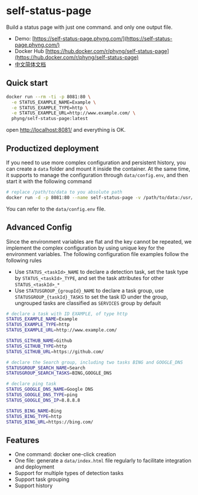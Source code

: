 
# self-status-page

Build a status page with just one command. and only one output file.

- Demo: [https://self-status-page.phyng.com/](https://self-status-page.phyng.com/)
- Docker Hub [https://hub.docker.com/r/phyng/self-status-page](https://hub.docker.com/r/phyng/self-status-page)
- [中文简体文档](https://github.com/phyng/self-status-page/blob/main/README_CN.md)

## Quick start

```bash
docker run --rm -ti -p 8081:80 \
  -e STATUS_EXAMPLE_NAME=Example \
  -e STATUS_EXAMPLE_TYPE=http \
  -e STATUS_EXAMPLE_URL=http://www.example.com/ \
  phyng/self-status-page:latest
```

open [http://localhost:8081/](http://localhost:8081/) and everything is OK.

## Productized deployment

If you need to use more complex configuration and persistent history, you can create a `data` folder and mount it inside the container.
At the same time, it supports to manage the configuration through `data/config.env`, and then start it with the following command

```bash
# replace /path/to/data to you absolute path
docker run -d -p 8081:80 --name self-status-page -v /path/to/data:/usr/src/app/data phyng/self-status-page:latest
```

You can refer to the `data/config.env` file.

## Advanced Config

Since the environment variables are flat and the key cannot be repeated, we implement the complex configuration by using unique key for the environment variables. The following configuration file examples follow the following rules

- Use `STATUS_<taskId>_NAME` to declare a detection task, set the task type by `STATUS_<taskId>_TYPE`, and set the task attributes for other `STATUS_<taskId>_*`
- Use `STATUSGROUP_{groupId}_NAME` to declare a task group, use `STATUSGROUP_{taskId}_TASKS` to set the task ID under the group, ungrouped tasks are classified as `SERVICES` group by default

```bash
# declare a task with ID EXAMPLE, of type http
STATUS_EXAMPLE_NAME=Example
STATUS_EXAMPLE_TYPE=http
STATUS_EXAMPLE_URL=http://www.example.com/

STATUS_GITHUB_NAME=Github
STATUS_GITHUB_TYPE=http
STATUS_GITHUB_URL=https://github.com/

# declare the Search group, including two tasks BING and GOOGLE_DNS
STATUSGROUP_SEARCH_NAME=Search
STATUSGROUP_SEARCH_TASKS=BING,GOOGLE_DNS

# declare ping task
STATUS_GOOGLE_DNS_NAME=Google DNS
STATUS_GOOGLE_DNS_TYPE=ping
STATUS_GOOGLE_DNS_IP=8.8.8.8

STATUS_BING_NAME=Bing
STATUS_BING_TYPE=http
STATUS_BING_URL=https://bing.com/
```

## Features

- One command: docker one-click creation
- One file: generate a `data/index.html` file regularly to facilitate integration and deployment
- Support for multiple types of detection tasks
- Support task grouping
- Support history
